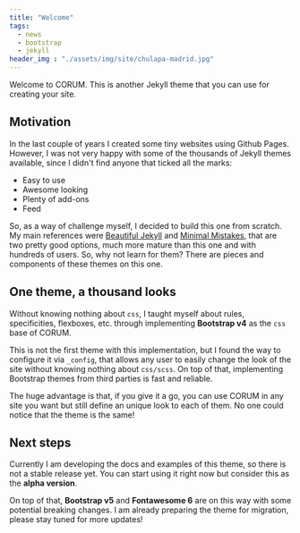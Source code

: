 ```yaml
---
title: "Welcome"
tags:
  - news
  - bootstrap
  - jekyll
header_img : "./assets/img/site/chulapa-madrid.jpg"
---
```


Welcome to <span class="chulapa">CORUM</span>. This is another Jekyll theme that you can use for creating your site.

## Motivation

In the last couple of years I created some tiny websites using Github Pages. However, I was not very happy with some of the thousands of Jekyll themes available, since I didn't find anyone that ticked all the marks:

- Easy to use
- Awesome looking
- Plenty of add-ons
- Feed

So, as a way of challenge myself, I decided to build this one from scratch. My main references were [Beautiful Jekyll](https://beautifuljekyll.com/) and [Minimal Mistakes](https://mmistakes.github.io/minimal-mistakes/), that are two pretty good options, much more mature than this one and with hundreds of users. So, why not learn for them? There are pieces and components of these themes on this one.

## One theme, a thousand looks

Without knowing nothing about `css`, I taught myself about rules, specificities, flexboxes, etc. through implementing **Bootstrap v4** as the `css` base of <span class="chulapa">CORUM</span>. 

This is not the first theme with this implementation, but I found the way to configure it via `_config`, that allows any user to easily change the look of the site without knowing nothing about `css/scss`. On top of that, implementing Bootstrap themes from third parties is fast and reliable.

The huge advantage is that, if you give it a go, you can use  <span class="chulapa">CORUM</span> in any site you want but still define an unique look to each of them. No one could notice that the theme is the same! 


## Next steps

Currently I am developing the docs and examples of this theme, so there is not a stable release yet. You can start using it right now but consider this as the **alpha version**.

On top of that, **Bootstrap v5** and **Fontawesome 6** are on this way with some potential breaking changes. I am already preparing the theme for migration, please stay tuned for more updates!
